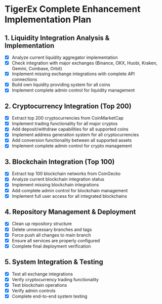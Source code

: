 # TigerEx Complete Enhancement Implementation Plan

## 1. Liquidity Integration Analysis & Implementation
- [x] Analyze current liquidity aggregator implementation
- [x] Check integration with major exchanges (Binance, OKX, Huobi, Kraken, Gemini, Coinbase, Orbit)
- [x] Implement missing exchange integrations with complete API connections
- [x] Build own liquidity providing system for all coins
- [x] Implement complete admin control for liquidity management

## 2. Cryptocurrency Integration (Top 200)
- [x] Extract top 200 cryptocurrencies from CoinMarketCap
- [x] Implement trading functionality for all major cryptos
- [x] Add deposit/withdraw capabilities for all supported coins
- [x] Implement address generation system for all cryptocurrencies
- [x] Add conversion functionality between all supported assets
- [x] Implement complete admin control for crypto management

## 3. Blockchain Integration (Top 100)
- [x] Extract top 100 blockchain networks from CoinGecko
- [x] Analyze current blockchain integration status
- [x] Implement missing blockchain integrations
- [x] Add complete admin control for blockchain management
- [x] Implement full user access for all integrated blockchains

## 4. Repository Management & Deployment
- [x] Clean up repository structure
- [x] Delete unnecessary branches and tags
- [x] Force push all changes to main branch
- [x] Ensure all services are properly configured
- [x] Complete final deployment verification

## 5. System Integration & Testing
- [x] Test all exchange integrations
- [x] Verify cryptocurrency trading functionality
- [x] Test blockchain operations
- [x] Verify admin controls
- [x] Complete end-to-end system testing